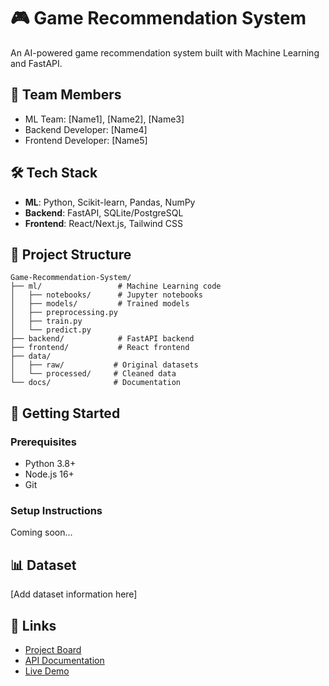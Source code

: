 # 🎮 Game Recommendation System

An AI-powered game recommendation system built with Machine Learning and FastAPI.

## 👥 Team Members
- ML Team: [Name1], [Name2], [Name3]
- Backend Developer: [Name4]
- Frontend Developer: [Name5]

## 🛠️ Tech Stack
- **ML**: Python, Scikit-learn, Pandas, NumPy
- **Backend**: FastAPI, SQLite/PostgreSQL
- **Frontend**: React/Next.js, Tailwind CSS

## 📁 Project Structure
```
Game-Recommendation-System/
├── ml/                 # Machine Learning code
│   ├── notebooks/      # Jupyter notebooks
│   ├── models/         # Trained models
│   ├── preprocessing.py
│   ├── train.py
│   └── predict.py
├── backend/            # FastAPI backend
├── frontend/           # React frontend
├── data/
│   ├── raw/           # Original datasets
│   └── processed/     # Cleaned data
└── docs/              # Documentation
```

## 🚀 Getting Started

### Prerequisites
- Python 3.8+
- Node.js 16+
- Git

### Setup Instructions
Coming soon...

## 📊 Dataset
[Add dataset information here]

## 🔗 Links
- [Project Board](link-to-github-projects)
- [API Documentation](link-when-deployed)
- [Live Demo](link-when-deployed)